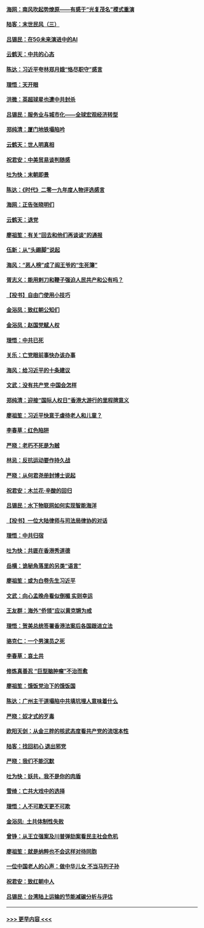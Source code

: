 #### [海网：南风吹起势燎原——有感于“光复茂名”模式重演](../pages/nsc993/n11732308.md?t=12192311) 
#### [陆客：末世民风（三）](../pages/nsc993/n11732211.md?t=12192311) 
#### [吕锡民：在5G未来演进中的AI](../pages/nsc993/n11730010.md?t=12192311) 
#### [云鹤天：中共的心态](../pages/nsc993/n11729906.md?t=12192311) 
#### [陈达：习近平夸林郑月娥“恪尽职守”感言](../pages/nsc993/n11729881.md?t=12192311) 
#### [理悟：天开眼](../pages/nsc993/n11729699.md?t=12192311) 
#### [洪微：英超球星也遭中共封杀](../pages/nsc993/n11727243.md?t=12192311) 
#### [吕锡民：服务业与城市化——全球宏观经济转型](../pages/nsc993/n11725845.md?t=12192311) 
#### [郑纯清：厦门地铁塌陷吟](../pages/nsc993/n11725813.md?t=12192311) 
#### [云鹤天：世人明真相](../pages/nsc993/n11725621.md?t=12192311) 
#### [祝君安：中美贸易谈判随感](../pages/nsc993/n11725609.md?t=12192311) 
#### [吐为快：末朝即景](../pages/nsc993/n11723365.md?t=12192311) 
#### [陈达：《时代》二零一九年度人物评选感言](../pages/nsc993/n11723337.md?t=12192311) 
#### [海网：正告张晓明们](../pages/nsc993/n11723228.md?t=12192311) 
#### [云鹤天：退党](../pages/nsc993/n11723056.md?t=12192311) 
#### [廖祖笙：有关“回去和他们再谈谈”的通报](../pages/nsc993/n11722442.md?t=12192311) 
#### [伍新：从“头踢脚”说起](../pages/nsc993/n11722429.md?t=12192311) 
#### [海风：“恶人榜”成了阎王爷的“生死簿”](../pages/nsc993/n11722272.md?t=12192311) 
#### [胥志义：能用剌刀和鞭子强迫人民共产和公有吗？](../pages/nsc993/n11720569.md?t=12192311) 
#### [【投书】自由门使用小技巧](../pages/nsc993/n11720180.md?t=12192311) 
#### [金浴凤：致红朝公知们](../pages/nsc993/n11720563.md?t=12192311) 
#### [金浴凤：赵国党赋人权](../pages/nsc993/n11720533.md?t=12192311) 
#### [理悟：中共已死](../pages/nsc993/n11720233.md?t=12192311) 
#### [关乐：亡党眼前事快办该办事](../pages/nsc993/n11719160.md?t=12192311) 
#### [海风：给习近平的十条建议](../pages/nsc993/n11717616.md?t=12192311) 
#### [文武：没有共产党 中国会怎样](../pages/nsc993/n11717584.md?t=12192311) 
#### [郑纯清：迎接“国际人权日”香港大游行的里程牌意义](../pages/nsc993/n11717417.md?t=12192311) 
#### [廖祖笙：习近平快意于虐待老人和儿童？](../pages/nsc993/n11715313.md?t=12192311) 
#### [李春草：红色陷阱](../pages/nsc993/n11715029.md?t=12192311) 
#### [严晓：老朽不死是为贼](../pages/nsc993/n11712910.md?t=12192311) 
#### [林忌：反抗运动要作持久战](../pages/nsc993/n11712623.md?t=12192311) 
#### [严晓：从何君尧册封博士说起](../pages/nsc993/n11712465.md?t=12192311) 
#### [祝君安：木兰花·辛酸的回归](../pages/nsc993/n11712381.md?t=12192311) 
#### [吕锡民：水下物联网如何实现智能海洋](../pages/nsc993/n11711158.md?t=12192311) 
#### [【投书】一位大陆律师与司法局律协的对话](../pages/nsc993/n11709675.md?t=12192311) 
#### [理悟：中共归宿](../pages/nsc993/n11710059.md?t=12192311) 
#### [吐为快：共匪在香港秀道德](../pages/nsc993/n11709979.md?t=12192311) 
#### [岳横：诡秘角落里的另类“语言”](../pages/nsc993/n11709792.md?t=12192311) 
#### [廖祖笙：或为白卷先生习近平](../pages/nsc993/n11708330.md?t=12192311) 
#### [文武：向心孟晚舟看似倒楣 实则幸运](../pages/nsc993/n11708236.md?t=12192311) 
#### [王友群：海外“侨领”应以黄克锵为戒](../pages/nsc993/n11706176.md?t=12192311) 
#### [理悟：贺美总统签署香港法案后各国跟进立法](../pages/nsc993/n11706853.md?t=12192311) 
#### [骆克仁：一个男演员之死](../pages/nsc993/n11706677.md?t=12192311) 
#### [李春草：哀土共](../pages/nsc993/n11706255.md?t=12192311) 
#### [修炼真善忍 “巨型脑肿瘤”不治而愈](../pages/nsc993/n11705340.md?t=12192311) 
#### [廖祖笙：饿饭党治下的饿饭国](../pages/nsc993/n11705085.md?t=12192311) 
#### [陈达：广州主干道塌陷中共填坑埋人意味着什么](../pages/nsc993/n11705046.md?t=12192311) 
#### [严晓：奴才式的歹毒](../pages/nsc993/n11704826.md?t=12192311) 
#### [欧阳天剑：从金三胖的核武态度看共产党的流氓本性](../pages/nsc993/n11702238.md?t=12192311) 
#### [陆客：找回初心 退出邪党](../pages/nsc993/n11702213.md?t=12192311) 
#### [严晓：我们不能沉默](../pages/nsc993/n11702110.md?t=12192311) 
#### [吐为快：妖共，我不是你的肉盾](../pages/nsc993/n11701366.md?t=12192311) 
#### [雪绮：亡共大戏中的选择](../pages/nsc993/n11699922.md?t=12192311) 
#### [理悟：人不可欺天更不可欺](../pages/nsc993/n11699657.md?t=12192311) 
#### [金浴凤:  土共体制性失败](../pages/nsc993/n11699361.md?t=12192311) 
#### [曾铮：从王立强案及川普弹劾案看民主社会危机](../pages/nsc993/n11699318.md?t=12192311) 
#### [廖祖笙：就是纳粹也不会这样对待同胞](../pages/nsc993/n11697658.md?t=12192311) 
#### [一位中国老人的心声：做中华儿女 不当马列子孙](../pages/nsc993/n11697525.md?t=12192311) 
#### [祝君安：致红朝中人](../pages/nsc993/n11697518.md?t=12192311) 
#### [吕锡民：台湾陆上运输的节能减碳分析与评估](../pages/nsc993/n11694983.md?t=12192311) 

----
#### [ >>> 更早内容 <<< ](../indexes/nsc993-earlier.md)
